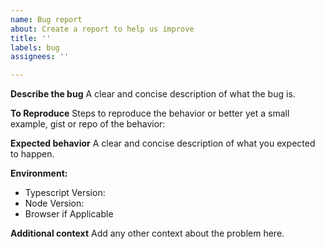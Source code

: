 ```yaml
---
name: Bug report
about: Create a report to help us improve
title: ''
labels: bug
assignees: ''

---
```


**Describe the bug**
A clear and concise description of what the bug is.

**To Reproduce**
Steps to reproduce the behavior or better yet a small example, gist or repo of the behavior:

**Expected behavior**
A clear and concise description of what you expected to happen.


**Environment:**
 - Typescript Version: 
 - Node Version:
 - Browser if Applicable

**Additional context**
Add any other context about the problem here.
